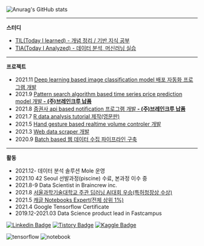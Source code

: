 ![Anurag's GitHub stats](https://github-readme-stats.vercel.app/api?username=sw-song&show_icons=true&theme=merko)

---
**스터디**
- [TIL(Today I learned) - 개념 정리 / 기반 지식 공부](https://github.com/seungson/TIL) 
- [TIA(Today I Analyzed) - 데이터 분석, 머신러닝 실습](https://github.com/seungson/TIA) 

---
**프로젝트**
- 2021.11 [Deep learning based image classification model 배포 자동화 프로그램 개발](https://github.com/seungson/Slic)
- 2021.9 [Pattern search algorithm based time series price prediction model 개발<b> - (주)브레인크루 납품</b>](https://github.com/seungson/SPF)
- 2021.8 [증권사 api based notification 프로그램 개발<b> - (주)브레인크루 납품</b>](https://github.com/seungson/kiwoom)
- 2021.7 [R data analysis tutorial 제작(영문판)](https://github.com/seungson/rbook)
- 2021.5 [Hand gesture based realtime volume controler 개발](https://github.com/seungson/RealTime_Gesture_VolumeControl)
- 2021.3 [Web data scraper 개발](https://github.com/seungson/KR_Tech_Edu_WebScraper)
- 2020.9 [Batch based 웹 데이터 수집 파이프라인 구축](https://github.com/seungson/Tech-Trends-2020)

---
**활동**
- 2021.12- 데이터 분석 솔루션 Mole 운영
- 2021.10 42 Seoul 선발과정(piscine) 수료, 본과정 이수 중
- 2021.8-9 Data Scientist in Braincrew inc.
- 2021.8 [서울과학기술대학교 주관 딥러닝 AI대회 우승(특허청장상 수상)](https://github.com/seungson/GAN_Project)
- 2021.5 [캐글 Notebooks Expert(전체 상위 1%)](https://www.kaggle.com/songseungwon)
- 2021.4 Google Tensorflow Certificate
- 2019.12-2021.03 Data Science product lead in Fastcampus

[![Linkedin Badge](https://img.shields.io/badge/-LinkedIn-007DC1?style=rounde&logo=Linkedin&link=https://www.linkedin.com/in/seungwonsong/)](https://www.linkedin.com/in/seungwonsong/)
[![Tistory Badge](http://img.shields.io/badge/-Tistory-FF5E5B?style=round&logo=Telegraph&link=https://songseungwon.tistory.com)](https://songseungwon.tistory.com)
[![Kaggle Badge](https://img.shields.io/badge/-Kaggle-20BEFF?style=round&logo=Keras&logoColor=white&link=https://www.kaggle.com/songseungwon)](https://www.kaggle.com/songseungwon)

![tensorflow](https://api.accredible.com/v1/frontend/credential_website_embed_image/badge/32041855)
![notebook](https://road-to-kaggle-grandmaster.vercel.app/api/badges/songseungwon/notebook)
